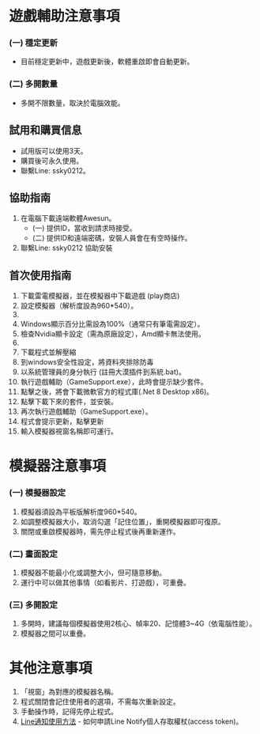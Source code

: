 # 遊戲輔助注意事項
### (一) 穩定更新
- 目前穩定更新中，遊戲更新後，軟體重啟即會自動更新。

### (二) 多開數量
- 多開不限數量，取決於電腦效能。

## 試用和購買信息
- 試用版可以使用3天。
- 購買後可永久使用。
- 聯繫Line: ssky0212。

## 協助指南
1. 在電腦下載遠端軟體Awesun。
   - (一) 提供ID，當收到請求時接受。
   - (二) 提供ID和遠端密碼，安裝人員會在有空時操作。
2. 聯繫Line: ssky0212 協助安裝

## 首次使用指南
1. 下載雷電模擬器，並在模擬器中下載遊戲 (play商店)
2. 設定模擬器（解析度設為960*540）。
3. 
4. Windows顯示百分比需設為100%（通常只有筆電需設定）。
5. 檢查Nvidia顯卡設定（需為原廠設定），Amd顯卡無法使用。
6. 
7. 下載程式並解壓縮
8. 到windows安全性設定，將資料夾排除防毒
9. 以系統管理員的身分執行 (註冊大漠插件到系統.bat)。
10. 執行遊戲輔助（GameSupport.exe），此時會提示缺少套件。
11. 點擊之後，將會下載微軟官方的程式庫(.Net 8 Desktop x86)。
12. 點擊下載下來的套件，並安裝。
13. 再次執行遊戲輔助（GameSupport.exe）。
14. 程式會提示更新，點擊更新
15. 輸入模擬器視窗名稱即可運行。

# 模擬器注意事項
### (一) 模擬器設定
1. 模擬器須設為平板版解析度960*540。
2. 如調整模擬器大小，取消勾選「記住位置」，重開模擬器即可復原。
3. 關閉或重啟模擬器時，需先停止程式後再重新運作。

### (二) 畫面設定
1. 模擬器不能最小化或調整大小，但可隨意移動。
2. 運行中可以做其他事情（如看影片、打遊戲），可重疊。

### (三) 多開設定
1. 多開時，建議每個模擬器使用2核心、幀率20、記憶體3~4G（依電腦性能）。
2. 模擬器之間可以重疊。

# 其他注意事項
1. 「視窗」為對應的模擬器名稱。
2. 程式關閉會記住使用者的選項，不需每次重新設定。
3. 手動操作時，記得先停止程式。
4. [Line通知使用方法](https://greentracks.app/how-to-apply-line-notify-personal-access-token/) - 如何申請Line Notify個人存取權杖(access token)。
